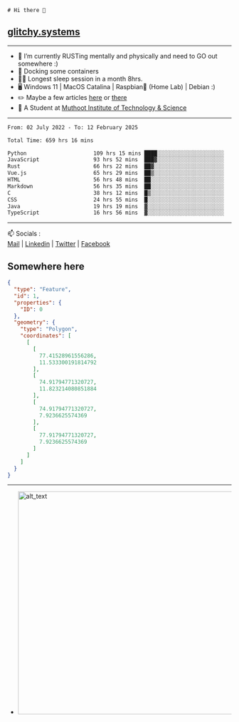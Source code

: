 ```
# Hi there 👋
```
## [glitchy.systems](https://glitchy.systems)
---

- 🌱 I’m currently RUSTing mentally and physically and need to GO out somewhere :)
- 🐋 Docking some containers
- 😶‍🌫️ Longest sleep session in a month 8hrs.
- 🖥️ Windows 11 | MacOS Catalina | Raspbian🥧 (Home Lab) | Debian :)
- ✏️ Maybe a few articles [here](https://medium.com/@advaithnarayanan8) or [there](https://medium.com/@advaithnarayanan8)
- 📑 A Student at [Muthoot Institute of Technology & Science](https://mgmits.ac.in/)



---

<!--START_SECTION:waka-->

```txt
From: 02 July 2022 - To: 12 February 2025

Total Time: 659 hrs 16 mins

Python                     109 hrs 15 mins ████░░░░░░░░░░░░░░░░░░░░░   16.57 %
JavaScript                 93 hrs 52 mins  ███▓░░░░░░░░░░░░░░░░░░░░░   14.24 %
Rust                       66 hrs 22 mins  ██▓░░░░░░░░░░░░░░░░░░░░░░   10.07 %
Vue.js                     65 hrs 29 mins  ██▒░░░░░░░░░░░░░░░░░░░░░░   09.93 %
HTML                       56 hrs 48 mins  ██░░░░░░░░░░░░░░░░░░░░░░░   08.62 %
Markdown                   56 hrs 35 mins  ██░░░░░░░░░░░░░░░░░░░░░░░   08.58 %
C                          38 hrs 12 mins  █▒░░░░░░░░░░░░░░░░░░░░░░░   05.80 %
CSS                        24 hrs 55 mins  █░░░░░░░░░░░░░░░░░░░░░░░░   03.78 %
Java                       19 hrs 19 mins  ▓░░░░░░░░░░░░░░░░░░░░░░░░   02.93 %
TypeScript                 16 hrs 56 mins  ▓░░░░░░░░░░░░░░░░░░░░░░░░   02.57 %
```

<!--END_SECTION:waka-->

---

📫 Socials :<br>
[Mail](mailto:advaith@glitchy.systems) | [Linkedin](https://www.linkedin.com/in/advaith-narayanan-a72152214/) | [Twitter](https://twitter.com/advaithnarayan) | [Facebook](https://screenmessage.com/qinq)

## Somewhere here

```geojson
{
  "type": "Feature",
  "id": 1,
  "properties": {
    "ID": 0
  },
  "geometry": {
    "type": "Polygon",
    "coordinates": [
      [
        [
          77.41528961556286,
          11.533300191814792
        ],
        [
          74.91794771320727,
          11.823214080851884
        ],
        [
          74.91794771320727,
          7.9236625574369
        ],
        [
          77.91794771320727,
          7.9236625574369
        ]
      ]
    ]
  }
}
```


--- 
- [<img alt="alt_text" width="500px" src="https://valid.x86.fr/cache/banner/xv24bv-6.png" />](https://valid.x86.fr/xv24bv)


